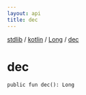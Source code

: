 ```yaml
---
layout: api
title: dec
---
```

[stdlib](../../index.md) / [kotlin](../index.md) / [Long](index.md) / [dec](dec.md)

# dec

```
public fun dec(): Long
```
